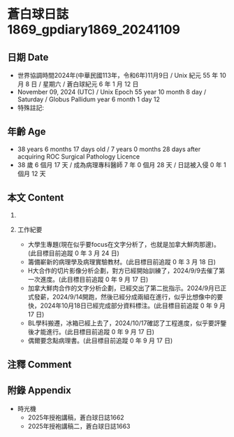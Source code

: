 [_metadata_:encoding]: - "utf-8"
[_metadata_:language]: - "zh-Hant-TW"
[_metadata_:fileformat]: - "markdown"
[_metadata_:MIME_type]: - "text/plain"
[_metadata_:markdown_version]: - "commonmark version 0.30"
[_metadata_:markdown_spec]: - "https://spec.commonmark.org/0.30/"

# 蒼白球日誌1869_gpdiary1869_20241109 #

## 日期 Date ##

* 世界協調時間2024年(中華民國113年，令和6年)11月9日 / Unix 紀元 55 年 10 月 8 日 / 星期六 / 蒼白球紀元 6 年 1 月 12 日
* November 09, 2024 (UTC) / Unix Epoch 55 year 10 month 8 day / Saturday / Globus Pallidum year 6 month 1 day 12
* 特殊註記:

## 年齡 Age ##

* 38 years 6 months 17 days old / 7 years 0 months 28 days after acquiring ROC Surgical Pathology Licence
* 38 歲 6 個月 17 天 / 成為病理專科醫師 7 年 0 個月 28 天 / 日誌被入侵 0 年 1 個月 12 天

## 本文 Content ##

1. 

2. 工作紀要

    - 大學生專題(現在似乎要focus在文字分析了，也就是加拿大鮮肉那邊)。(此目標目前追蹤 0 年 3 月 24 日)
    - 籌備嶄新的病理學及病理實驗教材。(此目標目前追蹤 0 年 3 月 18 日)
    - H大合作的切片影像分析企劃，對方已經開始訓練了，2024/9/9去催了第一次進度。(此目標目前追蹤 0 年 9 月 17 日)
    - 加拿大鮮肉合作的文字分析企劃，已經交出了第二批指示。2024/9月已正式發薪，2024/9/14開跑，然後已經分成兩組在進行，似乎比想像中的要快，2024年10月18日已經完成部分資料標注。(此目標目前追蹤 0 年 9 月 17 日)
    - BL學科搬遷，冰箱已經上去了，2024/10/17確認了工程進度，似乎要評鑒後才能進行。(此目標目前追蹤 0 年 9 月 17 日)
    - 偶爾要念點病理書。(此目標目前追蹤 0 年 9 月 17 日)

## 注釋 Comment ##


## 附錄 Appendix ##

* 時光機
    - 2025年授袍講稿，蒼白球日誌1662
    - 2025年授袍講稿二，蒼白球日誌1663
